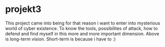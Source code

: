 # projekt3
This project came into being for that reason i want to enter into mysterious world of cyber existence. To know the tools, possibilites of attack, how to defend and find myself in this more and more important dimension.
Above is long-term vision. Short-term is because i have to :)